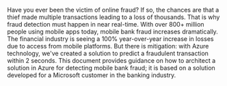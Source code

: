 Have you ever been the victim of online fraud? If so, the chances are that a thief made multiple transactions leading to a loss of thousands. That is why fraud detection must happen in near real-time. With over 800+ million people using mobile apps today, mobile bank fraud increases dramatically. The financial industry is seeing a 100% year-over-year increase in losses due to access from mobile platforms. But there is mitigation: with Azure technology, we've created a solution to predict a fraudulent transaction within 2 seconds. This document provides guidance on how to architect a solution in Azure for detecting mobile bank fraud; it is based on a solution developed for a Microsoft customer in the banking industry.